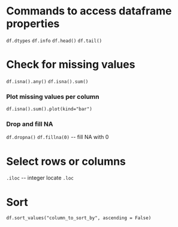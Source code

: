 
# Commands to access dataframe properties
`df.dtypes`
`df.info`
`df.head()`
`df.tail()`

# Check for missing values 
`df.isna().any()`
`df.isna().sum()`
### Plot missing values per column
`df.isna().sum().plot(kind="bar")`

### Drop and fill NA 
`df.dropna()`
`df.fillna(0)` -- fill NA with 0
# Select rows or columns 
`.iloc` -- integer locate
`.loc`

# Sort 
`df.sort_values("column_to_sort_by", ascending = False)`